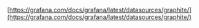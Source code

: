 [https://grafana.com/docs/grafana/latest/datasources/graphite/](https://grafana.com/docs/grafana/latest/datasources/graphite/)
